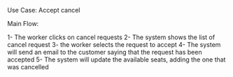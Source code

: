 Use Case: Accept cancel

Main Flow:

1- The worker clicks on cancel requests
2- The system shows the list of cancel request
3- the worker selects the request to accept
4- The system will send an email to the customer saying that the request has been accepted
5- The system will update the available seats, adding the one that was cancelled
